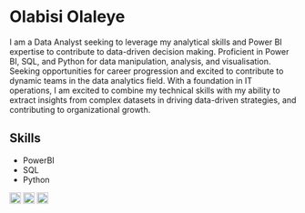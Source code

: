 # Olabisi Olaleye

I am a Data Analyst seeking to leverage my analytical skills and Power BI expertise to contribute to data-driven decision making. Proficient in Power BI, SQL, and Python for data manipulation, analysis, and visualisation. Seeking opportunities for career progression and excited to contribute to dynamic teams in the data analytics field. With a foundation in IT operations, I am excited to combine my technical skills with my ability to extract insights from complex datasets in driving data-driven strategies, and contributing to organizational growth.
## Skills
* PowerBI
* SQL
* Python


[<img src='https://cdn.jsdelivr.net/npm/simple-icons@3.0.1/icons/medium.svg' alt='medium' height='20'>](https://medium.com/@olabisiolaleye)  [<img src='https://cdn.jsdelivr.net/npm/simple-icons@3.0.1/icons/linkedin.svg' alt='linkedin' height='20'>](https://www.linkedin.com/in/https://www.linkedin.com/in/olabisiolaleye/)  [<img src='https://cdn.jsdelivr.net/npm/simple-icons@3.0.1/icons/twitter.svg' alt='twitter' height='20'>](https://twitter.com/ola_tohleye)  

